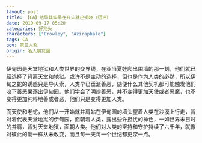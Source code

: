 ```yaml
---
layout: post
title: 【CA】结局其实早在开头就已揭晓（短评）
date: 2019-09-17 05:20
categories: 好兆头
characters: ["Crowley", "Aziraphale"]
tags: CA
pov: 第三人称
origin: 名人朋友圈
---
```


伊甸园是天堂地狱和人类世界的交界线，在亚当夏娃爬出围墙的那一刻，他们就已经选择了背离天堂和地狱。或许不是主动的选择，但也是作为人类的必然，所以伊甸之蛇的诱惑只是导火索，人类早已垂涎善恶，随便什么其他契机都可能触发他们咬下善恶果逐出伊甸园。他们学会了明辨善恶，并不变得更加天使或者恶魔，也不变得更加纯粹地善或者恶，他们只是变得更加人类。

而天使和老蛇，他们从一开始就并肩站在伊甸园的墙头望着人类在沙漠上行走，背对着代表天堂地狱的伊甸园，面朝着人类，露出些许担忧的神色，一如世界末日时的并肩，背对天堂地狱，面朝人类。他们对人类的坚持和守护持续了六千年，就像对彼此的爱一样从未改变，而且每一天每一个世纪都更深一点。
